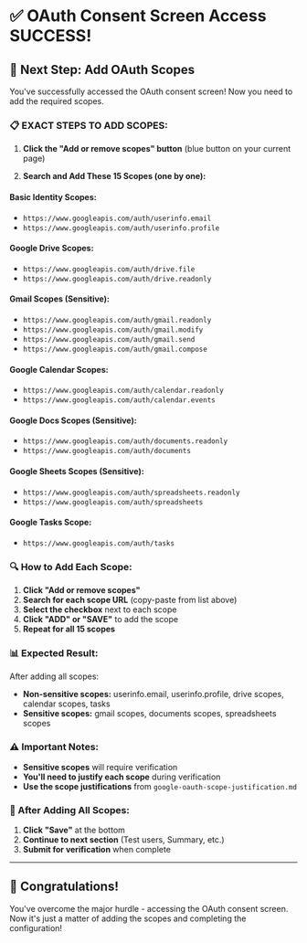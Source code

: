 # ✅ OAuth Consent Screen Access SUCCESS!

## 🎯 Next Step: Add OAuth Scopes

You've successfully accessed the OAuth consent screen! Now you need to add the required scopes.

### 📋 EXACT STEPS TO ADD SCOPES:

1. **Click the "Add or remove scopes" button** (blue button on your current page)

2. **Search and Add These 15 Scopes (one by one):**

#### **Basic Identity Scopes:**
- `https://www.googleapis.com/auth/userinfo.email`
- `https://www.googleapis.com/auth/userinfo.profile`

#### **Google Drive Scopes:**
- `https://www.googleapis.com/auth/drive.file`
- `https://www.googleapis.com/auth/drive.readonly`

#### **Gmail Scopes (Sensitive):**
- `https://www.googleapis.com/auth/gmail.readonly`
- `https://www.googleapis.com/auth/gmail.modify`
- `https://www.googleapis.com/auth/gmail.send`
- `https://www.googleapis.com/auth/gmail.compose`

#### **Google Calendar Scopes:**
- `https://www.googleapis.com/auth/calendar.readonly`
- `https://www.googleapis.com/auth/calendar.events`

#### **Google Docs Scopes (Sensitive):**
- `https://www.googleapis.com/auth/documents.readonly`
- `https://www.googleapis.com/auth/documents`

#### **Google Sheets Scopes (Sensitive):**
- `https://www.googleapis.com/auth/spreadsheets.readonly`
- `https://www.googleapis.com/auth/spreadsheets`

#### **Google Tasks Scope:**
- `https://www.googleapis.com/auth/tasks`

### 🔍 How to Add Each Scope:

1. **Click "Add or remove scopes"**
2. **Search for each scope URL** (copy-paste from list above)
3. **Select the checkbox** next to each scope
4. **Click "ADD" or "SAVE"** to add the scope
5. **Repeat for all 15 scopes**

### 📊 Expected Result:

After adding all scopes:
- **Non-sensitive scopes:** userinfo.email, userinfo.profile, drive scopes, calendar scopes, tasks
- **Sensitive scopes:** gmail scopes, documents scopes, spreadsheets scopes

### ⚠️ Important Notes:

- **Sensitive scopes** will require verification
- **You'll need to justify each scope** during verification
- **Use the scope justifications** from `google-oauth-scope-justification.md`

### 🚀 After Adding All Scopes:

1. **Click "Save"** at the bottom
2. **Continue to next section** (Test users, Summary, etc.)
3. **Submit for verification** when complete

---

## 🎉 Congratulations!

You've overcome the major hurdle - accessing the OAuth consent screen. Now it's just a matter of adding the scopes and completing the configuration!
